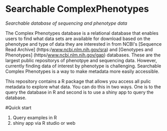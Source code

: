 # Searchable ComplexPhenotypes
*Searchable database of sequencing and phenotype data*

The Complex Phenotypes database is a relational database that enables users to find what data sets are available for download based on the phenotype and type of data they are interested in from NCBI's [Sequence Read Archive] (https:/www.ncbi.nlm.nih.gov/sra) and [Genotypes and Phenotypes] (https/www.ncbi.nlm.nih.gov/gap) databases. These are the largest public repositorys of phenotpye and sequencing data. However, currently finding data of interest by phenotype is challenging. Searchable Complex Phenotypes is a way to make metadata more easily accessible.

This repository contains a R package that allows you access all pulic metadata to explore what data. You can do this in two ways. One is to the query the database in R and second is to use a shiny app to query the database. 

 #Quick start
  1. Query examples in R
  2. shiny app via R studio or web
  
 
